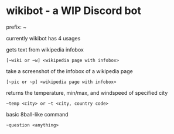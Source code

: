 # wikibot - a WIP Discord bot
prefix: ~

currently wikibot has 4 usages 

gets text from wikipedia infobox

    [~wiki or ~w] <wikipedia page with infobox>
 
 take a screenshot of the infobox of a wikipedia page

    [~pic or ~p] <wikipedia page with infobox> 
    
returns the temperature, min/max, and windspeed of specified city

    ~temp <city> or ~t <city, country code>
  

basic 8ball-like command

    ~question <anything>


  

